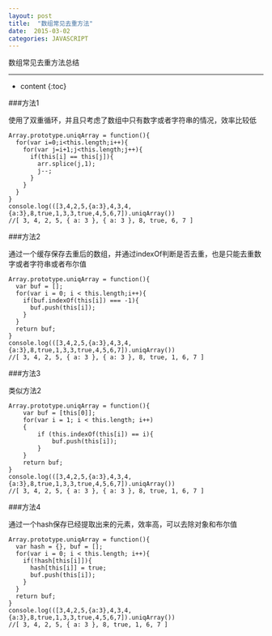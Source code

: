 ```yaml
---
layout: post
title:  "数组常见去重方法"
date:  2015-03-02
categories: JAVASCRIPT
---
```


数组常见去重方法总结

---

* content
{:toc}

###方法1

使用了双重循环，并且只考虑了数组中只有数字或者字符串的情况，效率比较低

	Array.prototype.uniqArray = function(){
	  for(var i=0;i<this.length;i++){
	    for(var j=i+1;j<this.length;j++){
	      if(this[i] == this[j]){
	        arr.splice(j,1);
	        j--;
	      }
	    }
	  }
	}
	console.log(([3,4,2,5,{a:3},4,3,4,{a:3},8,true,1,3,3,true,4,5,6,7]).uniqArray())
	//[ 3, 4, 2, 5, { a: 3 }, { a: 3 }, 8, true, 6, 7 ]

###方法2

通过一个缓存保存去重后的数组，并通过indexOf判断是否去重，也是只能去重数字或者字符串或者布尔值

	Array.prototype.uniqArray = function(){
	  var buf = [];
	  for(var i = 0; i < this.length;i++){
	    if(buf.indexOf(this[i]) === -1){
	      buf.push(this[i]);
	    }
	  }
	  return buf;
	}
	console.log(([3,4,2,5,{a:3},4,3,4,{a:3},8,true,1,3,3,true,4,5,6,7]).uniqArray())
	//[ 3, 4, 2, 5, { a: 3 }, { a: 3 }, 8, true, 1, 6, 7 ]

###方法3

类似方法2

	Array.prototype.uniqArray = function(){
    	var buf = [this[0]]; 
    	for(var i = 1; i < this.length; i++) 
    	{
    		if (this.indexOf(this[i]) == i){
				buf.push(this[i]);
			} 
    	}
    	return buf;
    }
	console.log(([3,4,2,5,{a:3},4,3,4,{a:3},8,true,1,3,3,true,4,5,6,7]).uniqArray())
	//[ 3, 4, 2, 5, { a: 3 }, { a: 3 }, 8, true, 1, 6, 7 ]

###方法4

通过一个hash保存已经提取出来的元素，效率高，可以去除对象和布尔值

	Array.prototype.uniqArray = function(){
	  var hash = {}, buf = [];
	  for(var i = 0; i < this.length; i++){
	    if(!hash[this[i]]){
	      hash[this[i]] = true;
	      buf.push(this[i]);
	    }
	  }
	  return buf;
	}
	console.log(([3,4,2,5,{a:3},4,3,4,{a:3},8,true,1,3,3,true,4,5,6,7]).uniqArray())
	//[ 3, 4, 2, 5, { a: 3 }, 8, true, 1, 6, 7 ]
